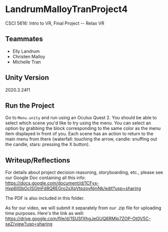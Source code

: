 # LandrumMalloyTranProject4
CSCI 5616: Intro to VR, Final Project -- Relax VR

## Teammates
- Elly Landrum
- Christen Malloy
- Michelle Tran

## Unity Version
2020.3.24f1

## Run the Project
Go to `Menu.unity` and run using an Oculus Quest 2. You should be able to select which scene you'd like to try using the menu. You can select an option by grabbing the block corresponding to the same color as the menu item displayed in front of you. Each scene has an action to return to the main menu from there (waterfall: touching the arrow, candle: snuffing out the candle, stars: pressing the X button).

## Writeup/Reflections
For details about project decision reasoning, storyboarding, etc., please see our Google Doc containing all this info: https://docs.google.com/document/d/1CFyx-Hxp6lI0bOcISGtnFd8QREGro2sXpVtpzoyNmNk/edit?usp=sharing

The PDF is also included in this folder.

As for our video, we will submit it separately from our .zip file for uploading time purposes. Here's the link as well: https://drive.google.com/file/d/1SUSfXhgJeGUQ6RMlp7ZOP-Ot0V5C-seZ/view?usp=sharing 
